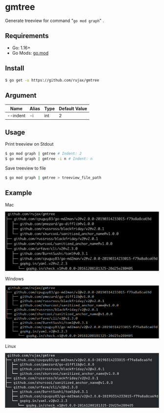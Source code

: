 # gmtree

Generate treeview for command "`go mod graph`" .

## Requirements

* Go: 1.16+
* Go Mods: [go.mod](go.mod)

## Install

```bash
$ go get -u https://github.com/rujax/gmtree
```

## Argument

| Name | Alias | Type | Default Value |
| --- | --- | --- | --- |
| --indent | -i | int | 2 |

## Usage

Print treeview on Stdout

```bash
$ go mod graph | gmtree # Indent: 2
$ go mod graph | gmtree -i n # Indent: n
```

Save treeview to file

```bash
$ go mod graph | gmtree > treeview_file_path
```

## Example

Mac

![example_mac.png](example_mac.png)

Windows

![example_windows.png](example_windows.png)

Linux

![example_linux.png](example_linux.png)
